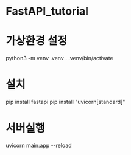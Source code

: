 # FastAPI_tutorial

# 가상환경 설정
python3 -m venv .venv
. .venv/bin/activate

# 설치
pip install fastapi
pip install "uvicorn[standard]"

# 서버실행
uvicorn main:app --reload
